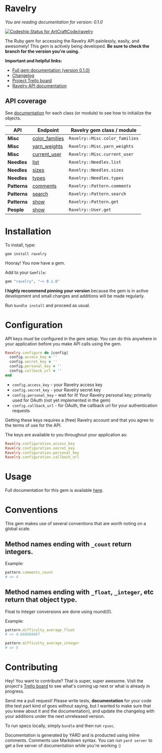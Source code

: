 # Ravelry

_You are reading documentation for version: 0.1.0_

[ ![Codeship Status for ArtCraftCode/ravelry](https://codeship.com/projects/fc6710e0-5719-0133-36cc-5ebc52a48109/status?branch=0.1.0)](https://codeship.com/projects/109462)

The Ruby gem for accessing the Ravelry API painlessly, easily, and awesomely! This gem is actively being developed. **Be sure to check the branch for the version you're using.**

**Important and helpful links:**

- [Full gem documentation (version 0.1.0)](http://www.rubydoc.info/gems/ravelry/0.1.0)
- [Changelog](https://github.com/ArtCraftCode/ravelry/blob/0.1.0/CHANGELOG.md)
- [Project Trello board](https://trello.com/b/o8gs4cWI/ravelry)
- [Ravelry API documentation](http://www.ravelry.com/api)

## API coverage

See [documentation](http://www.rubydoc.info/gems/ravelry/0.1.0) for each class (or module) to see how to initialize the objects.

API | Endpoint | Ravelry gem class / module
----|----------|------------------
**Misc** | [color_families](http://www.ravelry.com/api#/_color_families) | `Ravelry::Misc.color_families`
**Misc** | [yarn_weights](http://www.ravelry.com/api#/_yarn_weights) | `Ravelry::Misc.yarn_weights`
**Misc** | [current_user](http://www.ravelry.com/api#/_current_user) | `Ravelry::Misc.current_user`
**Needles** | [list](http://www.ravelry.com/api#needles_list) | `Ravelry::Needles.list`
**Needles** | [sizes](http://www.ravelry.com/api#needles_sizes) | `Ravelry::Needles.sizes`
**Needles** | [types](http://www.ravelry.com/api#needles_types) | `Ravelry::Needles.types`
**Patterns** | [comments](http://www.ravelry.com/api#patterns_comments) | `Ravelry::Pattern.comments`
**Patterns** | [search](http://www.ravelry.com/api#patterns_search) | `Ravelry::Pattern.search`
**Patterns** | [show](http://www.ravelry.com/api#patterns_show) | `Ravelry::Pattern.get`
**People** | [show](http://www.ravelry.com/api#people_show) | `Ravelry::User.get`

# Installation

To install, type:

```
gem install ravelry
```

Hooray! You now have a gem.

Add to your `Gemfile`:

```ruby
gem "ravelry", "~> 0.1.0"
```

**I highly recommend pinning your version** because the gem is in active development and small changes and additions will be made regularly.

Run `bundle install` and proceed as usual.

# Configuration

API keys *must* be configured in the gem setup. You can do this anywhere in your application before you make API calls using the gem.

```ruby
Ravelry.configure do |config|
  config.access_key = ''
  config.secret_key = ''
  config.personal_key = ''
  config.callback_url = ''
end
```

* `config.access_key` - your Ravelry access key
* `config.secret_key` - your Ravelry secret key
* `config.personal_key` - wait for it! Your Ravelry personal key; primarily used for OAuth (not yet implemented in the gem)
* `config.callback_url` - for OAuth, the callback url for your authentication requests

Getting these keys requires a (free) Ravelry account and that you agree to the terms of use for the API.

The keys are available to you throughout your application as:

```ruby
Ravelry.configuration.access_key
Ravelry.configuration.secret_key
Ravelry.configuration.personal_key
Ravelry.configuration.callback_url
```

# Usage

Full documentation for this gem is available [here](http://www.rubydoc.info/gems/ravelry/0.1.0).

# Conventions

This gem makes use of several conventions that are worth noting on a global scale.

## Method names ending with `_count` return integers.

Example:

```ruby
pattern.comments_count
# => 4
```

## Method names ending with `_float`, `_integer`, etc return that object type.

Float to Integer conversions are done using round(0).

Example:

```ruby
pattern.difficulty_average_float
# => 4.666666667

pattern.difficulty_average_integer
# => 5
```

# Contributing

Hey! You want to contribute? That is super, super awesome. Visit the project's [Trello board](https://trello.com/b/o8gs4cWI/ravelry) to see what's coming up next or what is already in progress.

Send me a pull request! Please write tests, **documentation** for your code (the test part kind of goes without saying, but I wanted to make sure that you knew about it and the documentation), and update the changelog with your additions under the next unreleased version.

To run specs locally, simply `bundle` and then run `rpsec`.

Documentation is generated by YARD and is producted using inline comments. Comments use Markdown syntax. You can run `yard server` to get a live server of documentation while you're working :)
